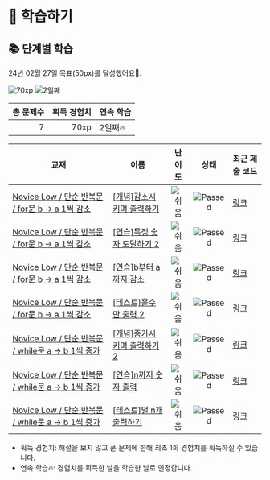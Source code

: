 # 📖 학습하기

## 📚 단계별 학습
24년 02월 27일 목표(50px)를 달성했어요🥳.

![70xp](https://img.shields.io/badge/EXP-70xp-%235cb85c.svg?for-the-badge)
![2일째](https://img.shields.io/badge/연속학습-2일째-%23E34F26.svg?for-the-badge)

|총 문제수|획득 경험치|연속 학습|
|---:|---:|---|
7|70xp|2일째🔥|

|교재|이름|난이도|상태|최근 제출 코드|
|---|---|:---:|:---:|---|
|[Novice Low / 단순 반복문 / for문 b → a 1씩 감소](https://www.codetree.ai/missions?missionId=4)|[[개념]감소시키며 출력하기](https://www.codetree.ai/missions/4/problems/decrease-and-print)|![쉬움][easy]|![Passed][passed]|[링크](https://github.com/zaew0o0s/codetree-TILs/blob/main/240227/%EA%B0%90%EC%86%8C%EC%8B%9C%ED%82%A4%EB%A9%B0%20%EC%B6%9C%EB%A0%A5%ED%95%98%EA%B8%B0/decrease-and-print.py)|
|[Novice Low / 단순 반복문 / for문 b → a 1씩 감소](https://www.codetree.ai/missions?missionId=4)|[[연습]특정 숫자 도달하기 2](https://www.codetree.ai/missions/4/problems/reaching-specific-number-2)|![쉬움][easy]|![Passed][passed]|[링크](https://github.com/zaew0o0s/codetree-TILs/blob/main/240227/%ED%8A%B9%EC%A0%95%20%EC%88%AB%EC%9E%90%20%EB%8F%84%EB%8B%AC%ED%95%98%EA%B8%B0%202/reaching-specific-number-2.py)|
|[Novice Low / 단순 반복문 / for문 b → a 1씩 감소](https://www.codetree.ai/missions?missionId=4)|[[연습]b부터 a까지 감소](https://www.codetree.ai/missions/4/problems/dec-from-b-to-a)|![쉬움][easy]|![Passed][passed]|[링크](https://github.com/zaew0o0s/codetree-TILs/blob/main/240227/b%EB%B6%80%ED%84%B0%20a%EA%B9%8C%EC%A7%80%20%EA%B0%90%EC%86%8C/dec-from-b-to-a.py)|
|[Novice Low / 단순 반복문 / for문 b → a 1씩 감소](https://www.codetree.ai/missions?missionId=4)|[[테스트]홀수만 출력 2](https://www.codetree.ai/missions/4/problems/output-only-odd-2)|![쉬움][easy]|![Passed][passed]|[링크](https://github.com/zaew0o0s/codetree-TILs/blob/main/240227/%ED%99%80%EC%88%98%EB%A7%8C%20%EC%B6%9C%EB%A0%A5%202/output-only-odd-2.py)|
|[Novice Low / 단순 반복문 / while문 a → b 1씩 증가](https://www.codetree.ai/missions?missionId=4)|[[개념]증가시키며 출력하기 2](https://www.codetree.ai/missions/4/problems/increase-and-print-2)|![쉬움][easy]|![Passed][passed]|[링크](https://github.com/zaew0o0s/codetree-TILs/blob/main/240227/%EC%A6%9D%EA%B0%80%EC%8B%9C%ED%82%A4%EB%A9%B0%20%EC%B6%9C%EB%A0%A5%ED%95%98%EA%B8%B0%202/increase-and-print-2.py)|
|[Novice Low / 단순 반복문 / while문 a → b 1씩 증가](https://www.codetree.ai/missions?missionId=4)|[[연습]n까지 숫자 출력](https://www.codetree.ai/missions/4/problems/print-1-to-n)|![쉬움][easy]|![Passed][passed]|[링크](https://github.com/zaew0o0s/codetree-TILs/blob/main/240227/n%EA%B9%8C%EC%A7%80%20%EC%88%AB%EC%9E%90%20%EC%B6%9C%EB%A0%A5/print-1-to-n.py)|
|[Novice Low / 단순 반복문 / while문 a → b 1씩 증가](https://www.codetree.ai/missions?missionId=4)|[[테스트]별 n개 출력하기](https://www.codetree.ai/missions/4/problems/print-n-stars)|![쉬움][easy]|![Passed][passed]|[링크](https://github.com/zaew0o0s/codetree-TILs/blob/main/240227/%EB%B3%84%20n%EA%B0%9C%20%EC%B6%9C%EB%A0%A5%ED%95%98%EA%B8%B0/print-n-stars.py)|


* 획득 경험치: 해설을 보지 않고 푼 문제에 한해 최초 1회 경험치를 획득하실 수 있습니다.
* 연속 학습🔥: 경험치를 획득한 날을 학습한 날로 인정합니다.










[b5]: https://img.shields.io/badge/Bronze_5-%235D3E31.svg
[b4]: https://img.shields.io/badge/Bronze_4-%235D3E31.svg
[b3]: https://img.shields.io/badge/Bronze_3-%235D3E31.svg
[b2]: https://img.shields.io/badge/Bronze_2-%235D3E31.svg
[b1]: https://img.shields.io/badge/Bronze_1-%235D3E31.svg
[s5]: https://img.shields.io/badge/Silver_5-%23394960.svg
[s4]: https://img.shields.io/badge/Silver_4-%23394960.svg
[s3]: https://img.shields.io/badge/Silver_3-%23394960.svg
[s2]: https://img.shields.io/badge/Silver_2-%23394960.svg
[s1]: https://img.shields.io/badge/Silver_1-%23394960.svg
[g5]: https://img.shields.io/badge/Gold_5-%23FFC433.svg
[g4]: https://img.shields.io/badge/Gold_4-%23FFC433.svg
[g3]: https://img.shields.io/badge/Gold_3-%23FFC433.svg
[g2]: https://img.shields.io/badge/Gold_2-%23FFC433.svg
[g1]: https://img.shields.io/badge/Gold_1-%23FFC433.svg
[p5]: https://img.shields.io/badge/Platinum_5-%2376DDD8.svg
[p4]: https://img.shields.io/badge/Platinum_4-%2376DDD8.svg
[p3]: https://img.shields.io/badge/Platinum_3-%2376DDD8.svg
[p2]: https://img.shields.io/badge/Platinum_2-%2376DDD8.svg
[p1]: https://img.shields.io/badge/Platinum_1-%2376DDD8.svg
[passed]: https://img.shields.io/badge/Passed-%23009D27.svg
[failed]: https://img.shields.io/badge/Failed-%23D24D57.svg
[easy]: https://img.shields.io/badge/쉬움-%235cb85c.svg?for-the-badge
[medium]: https://img.shields.io/badge/보통-%23FFC433.svg?for-the-badge
[hard]: https://img.shields.io/badge/어려움-%23D24D57.svg?for-the-badge